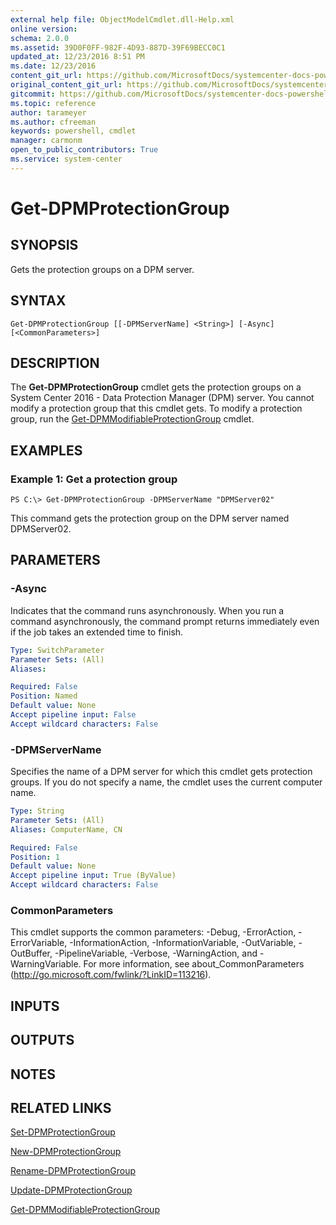 ```yaml
---
external help file: ObjectModelCmdlet.dll-Help.xml
online version: 
schema: 2.0.0
ms.assetid: 39D0F0FF-982F-4D93-887D-39F69BECC0C1
updated_at: 12/23/2016 8:51 PM
ms.date: 12/23/2016
content_git_url: https://github.com/MicrosoftDocs/systemcenter-docs-powershell/blob/master/systemcenter-cmdlets/SystemCenter2016/DataProtectionManager/vlatest/Get-DPMProtectionGroup.md
original_content_git_url: https://github.com/MicrosoftDocs/systemcenter-docs-powershell/blob/master/systemcenter-cmdlets/SystemCenter2016/DataProtectionManager/vlatest/Get-DPMProtectionGroup.md
gitcommit: https://github.com/MicrosoftDocs/systemcenter-docs-powershell/blob/66515d87034fb4944dd2b7035563d20b1b00d010/systemcenter-cmdlets/SystemCenter2016/DataProtectionManager/vlatest/Get-DPMProtectionGroup.md
ms.topic: reference
author: tarameyer
ms.author: cfreeman
keywords: powershell, cmdlet
manager: carmonm
open_to_public_contributors: True
ms.service: system-center
---
```


# Get-DPMProtectionGroup

## SYNOPSIS
Gets the protection groups on a DPM server.

## SYNTAX

```
Get-DPMProtectionGroup [[-DPMServerName] <String>] [-Async] [<CommonParameters>]
```

## DESCRIPTION
The **Get-DPMProtectionGroup** cmdlet gets the protection groups on a System Center 2016 - Data Protection Manager (DPM) server.
You cannot modify a protection group that this cmdlet gets.
To modify a protection group, run the [Get-DPMModifiableProtectionGroup](./Get-DPMModifiableProtectionGroup.md) cmdlet.

## EXAMPLES

### Example 1: Get a protection group
```
PS C:\> Get-DPMProtectionGroup -DPMServerName "DPMServer02"
```

This command gets the protection group on the DPM server named DPMServer02.

## PARAMETERS

### -Async
Indicates that the command runs asynchronously.
When you run a command asynchronously, the command prompt returns immediately even if the job takes an extended time to finish.

```yaml
Type: SwitchParameter
Parameter Sets: (All)
Aliases: 

Required: False
Position: Named
Default value: None
Accept pipeline input: False
Accept wildcard characters: False
```

### -DPMServerName
Specifies the name of a DPM server for which this cmdlet gets protection groups.
If you do not specify a name, the cmdlet uses the current computer name.

```yaml
Type: String
Parameter Sets: (All)
Aliases: ComputerName, CN

Required: False
Position: 1
Default value: None
Accept pipeline input: True (ByValue)
Accept wildcard characters: False
```

### CommonParameters
This cmdlet supports the common parameters: -Debug, -ErrorAction, -ErrorVariable, -InformationAction, -InformationVariable, -OutVariable, -OutBuffer, -PipelineVariable, -Verbose, -WarningAction, and -WarningVariable. For more information, see about_CommonParameters (http://go.microsoft.com/fwlink/?LinkID=113216).

## INPUTS

## OUTPUTS

## NOTES

## RELATED LINKS

[Set-DPMProtectionGroup](xref:SystemCenter2016/DataProtectionManager/vlatest/Set-DPMProtectionGroup.md)

[New-DPMProtectionGroup](xref:SystemCenter2016/DataProtectionManager/vlatest/New-DPMProtectionGroup.md)

[Rename-DPMProtectionGroup](xref:SystemCenter2016/DataProtectionManager/vlatest/Rename-DPMProtectionGroup.md)

[Update-DPMProtectionGroup](xref:SystemCenter2016/DataProtectionManager/vlatest/Update-DPMProtectionGroup.md)

[Get-DPMModifiableProtectionGroup](xref:SystemCenter2016/DataProtectionManager/vlatest/Get-DPMModifiableProtectionGroup.md)
